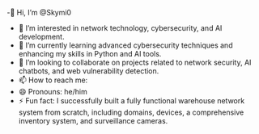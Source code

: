 -👋 Hi, I’m @Skymi0
- 👀 I’m interested in network technology, cybersecurity, and AI development.
- 🌱 I’m currently learning advanced cybersecurity techniques and enhancing my skills in Python and AI tools.
- 💞️ I’m looking to collaborate on projects related to network security, AI chatbots, and web vulnerability detection.
- 📫 How to reach me: 
- 😄 Pronouns: he/him
- ⚡ Fun fact: I successfully built a fully functional warehouse network system from scratch, including domains, devices, a comprehensive inventory system, and surveillance cameras.
